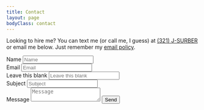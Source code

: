 ```yaml
---
title: Contact
layout: page
bodyClass: contact
---
```


Looking to hire me? You can text me (or call me, I guess) at [(321) J-SURBER](tel:3215787237) or email me below. Just remember my [email policy](/legal).

<form action="https://submit-form.com/dbPIMBIf" data-hide="website">
<input
    type="hidden"
    name="_redirect"
    value="https://surber.us/contact/thanks"
  />
  <label for="name">Name</label>
  <input type="text" id="name" name="_email.from" placeholder="Name" required="" /><br>
  <label for="email">Email</label>
  <input type="email" id="email" name="_email.replyto" placeholder="Email" required="" /><br>
  <label for="website">Leave this blank</label>
  <input type="text" id="website" name="website" placeholder="Leave this blank" tabindex="-1" autocomplete="off" /><br>
  <label for="subject">Subject</label>
  <input type="text" id="subject" name="_email.subject" placeholder="Subject" required="" /><br>
  <label for="message">Message</label>
  <textarea
    id="message"
    name="message"
    placeholder="Message"
    required=""
  ></textarea>
  <button type="submit">Send</button>
</form>

